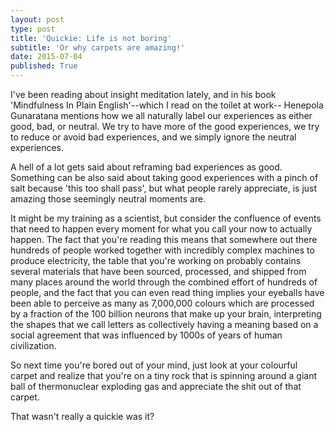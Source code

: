 ```yaml
---
layout: post
type: post
title: 'Quickie: Life is not boring'
subtitle: 'Or why carpets are amazing!'
date: 2015-07-04
published: True
---
```


I've been reading about insight meditation lately, and in his book 'Mindfulness In Plain English'--which I read on the toilet at work-- Henepola Gunaratana mentions how we all naturally label our experiences as either good, bad, or neutral. We try to have more of the good experiences, we try to reduce or avoid bad experiences, and we simply ignore the neutral experiences.

A hell of a lot gets said about reframing bad experiences as good. Something can be also said about taking good experiences with a pinch of salt because 'this too shall pass', but what people rarely appreciate, is just amazing those seemingly neutral moments are.

It might be my training as a scientist, but consider the confluence of events that need to happen every moment for what you call your now to actually happen. The fact that you're reading this means that somewhere out there hundreds of people worked together with incredibly complex machines to produce electricity, the table that you're working on probably contains several materials that have been sourced, processed, and shipped from many places around the world through the combined effort of hundreds of people, and the fact that you can even read thing implies your eyeballs have been able to perceive as many as 7,000,000 colours which are processed by a fraction of the 100 billion neurons that make up your brain, interpreting the shapes that we call letters as collectively having a meaning based on a social agreement that was influenced by 1000s of years of human civilization.

So next time you're bored out of your mind, just look at your colourful carpet and realize that you're on a tiny rock that is spinning around a giant ball of thermonuclear exploding gas and appreciate the shit out of that carpet.

That wasn't really a quickie was it?
